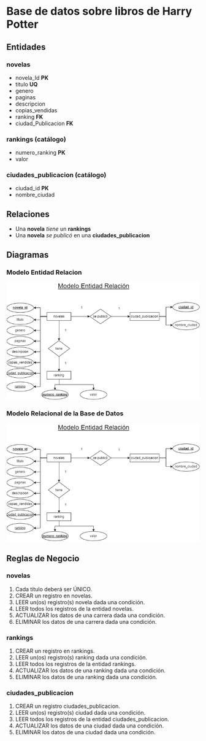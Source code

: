 
# Base de datos sobre libros de Harry Potter

## Entidades

### novelas

- novela_Id **PK**
- titulo **UQ**
- genero
- paginas
- descripcion
- copias_vendidas
- ranking **FK**
- ciudad_Publicacion **FK**

### rankings (catálogo)
- numero_ranking **PK**
- valor 

### ciudades_publicacion (catálogo)
- ciudad_id **PK**
- nombre_ciudad

## Relaciones

- Una **novela** _tiene_ un **rankings**
- Una **novela** _se publicó_ en una **ciudades_publicacion**

## Diagramas

### Modelo Entidad Relacion

![Modelo Entidad Relacion](HP_ModeloEntidadRelacion.png)
### Modelo Relacional de la Base de Datos
![Modelo Relacional](HP_ModeloRelacional.png)


## Reglas de Negocio

### novelas
1. Cada título deberá ser ÚNICO.
1. CREAR un registro en novelas.
1. LEER un(os) registro(s) novela dada una condición.
1. LEER todos los registros de la entidad novelas.
1. ACTUALIZAR los datos de una carrera dada una condición.
1. ELIMINAR los datos de una carrera dada una condición.

### rankings

1. CREAR un registro en rankings.
1. LEER un(os) registro(s) ranking dada una condición.
1. LEER todos los registros de la entidad rankings.
1. ACTUALIZAR los datos de una ranking dada una condición.
1. ELIMINAR los datos de una ranking dada una condición.

### ciudades_publicacion

1. CREAR un registro ciudades_publicacion.
1. LEER un(os) registro(s) ciudad dada una condición.
1. LEER todos los registros de la entidad ciudades_publicacion.
1. ACTUALIZAR los datos de una ciudad dada una condición.
1. ELIMINAR los datos de una ciudad dada una condición.
